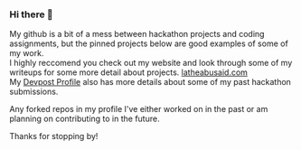 ### Hi there 👋
My github is a bit of a mess between hackathon projects and coding assignments, but the pinned projects below are good examples of some of my work.  
I highly reccomend you check out my website and look through some of my writeups for some more detail about projects. [latheabusaid.com](https://latheabusaid.com)  
My [Devpost Profile](https://devpost.com/labusaid) also has more details about some of my past hackathon submissions.

Any forked repos in my profile I've either worked on in the past or am planning on contributing to in the future.

Thanks for stopping by!

<!--
**labusaid/labusaid** is a ✨ _special_ ✨ repository because its `README.md` (this file) appears on your GitHub profile.

Here are some ideas to get you started:

- 🔭 I’m currently working on ...
- 🌱 I’m currently learning ...
- 👯 I’m looking to collaborate on ...
- 🤔 I’m looking for help with ...
- 💬 Ask me about ...
- 📫 How to reach me: ...
- 😄 Pronouns: ...
- ⚡ Fun fact: ...
-->

